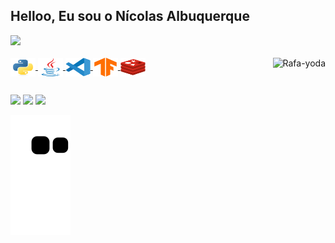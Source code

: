 ## Helloo, Eu sou o Nícolas Albuquerque

<div>
  <a href="https://github.com/Nicolas-albu">
  <img height="180em" src="https://github-readme-stats.vercel.app/api?username=Nicolas-albu&show_icons=true&theme=dracula&include_all_commits=true&count_private=true"/>
  
</div>
  
<div style="display: inline_block"><br>
  <img align="center" alt="Python" height="30" width="40" src="https://raw.githubusercontent.com/devicons/devicon/master/icons/python/python-original.svg">
  <img align="center" alt="Java" height="30" width="40" src="https://raw.githubusercontent.com/devicons/devicon/master/icons/java/java-original.svg">
  <img align="center" alt="Vscode" height="30" width="40" src="https://raw.githubusercontent.com/devicons/devicon/master/icons/vscode/vscode-original.svg">
  <img align="center" alt="Tensorflow" height="30" width="40" src="https://raw.githubusercontent.com/devicons/devicon/master/icons/tensorflow/tensorflow-original.svg">
  <img align="center" alt="Redis" height="30" width="40" src="https://raw.githubusercontent.com/devicons/devicon/master/icons/redis/redis-original.svg">
  
  <img align="right" alt="Rafa-yoda" src="https://cdn.discordapp.com/attachments/795358919417397249/825430589581688872/hi.gif">
</div>

  ##
  
<div>
  <a href="https://instagram.com/nicolas.albu" target="_blank"><img src="https://img.shields.io/badge/Instagram-E4405F?style=for-the-badge&logo=instagram&logoColor=white" target="_blank"></a>
  <a href="https://www.linkedin.com/in/nicolas-albu/" target="_blank"><img src="https://img.shields.io/badge/LinkedIn-0077B5?style=for-the-badge&logo=linkedin&logoColor=white" target="_blank"></a>
  <a href="mailto:codeprograma@gmail.com" target="_blank"><img src="https://img.shields.io/badge/Gmail-D14836?style=for-the-badge&logo=gmail&logoColor=white" target="_blank"></a>
  
  ![Snake animation](https://github.com/Nicolas-albu/Nicolas-albu/blob/output/github-contribution-grid-snake.svg)
  
</div>
  
